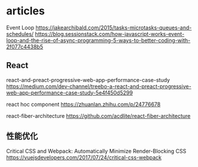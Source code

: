 # articles

Event Loop
https://jakearchibald.com/2015/tasks-microtasks-queues-and-schedules/
https://blog.sessionstack.com/how-javascript-works-event-loop-and-the-rise-of-async-programming-5-ways-to-better-coding-with-2f077c4438b5

## React
react-and-preact-progressive-web-app-performance-case-study
https://medium.com/dev-channel/treebo-a-react-and-preact-progressive-web-app-performance-case-study-5e4f450d5299

react hoc component
https://zhuanlan.zhihu.com/p/24776678

react-fiber-architecture
https://github.com/acdlite/react-fiber-architecture

## 性能优化
Critical CSS and Webpack: Automatically Minimize Render-Blocking CSS
https://vuejsdevelopers.com/2017/07/24/critical-css-webpack